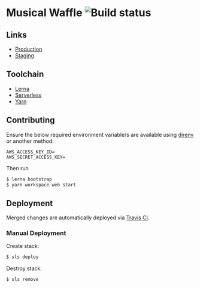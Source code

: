 # Musical Waffle ![Build status](https://travis-ci.com/sourcier/musical-waffle.svg?branch=develop)

## Links

- [Production](https://sourcier.uk)
- [Staging](https://d1jdni2enio11g.cloudfront.net)

## Toolchain

* [Lerna](https://lerna.js.org)
* [Serverless](https://www.serverless.com)
* [Yarn](http://yarnpkg.com)

## Contributing

Ensure the below required environment variable/s are available using [direnv](https://direnv.net/) or another method:

```
AWS_ACCESS_KEY_ID=
AWS_SECRET_ACCESS_KEY=
```
Then run

```bash
$ lerna bootstrap
$ yarn workspace web start
```

## Deployment

Merged changes are automatically deployed via [Travis CI](https://travis-ci.com/sourcier/musical-waffle).

### Manual Deployment

Create stack:

```bash
$ sls deploy
```

Destroy stack:

```bash
$ sls remove
```
